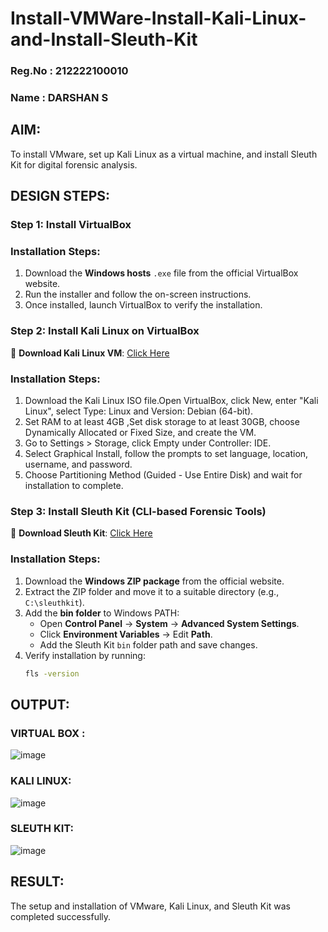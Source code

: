 # Install-VMWare-Install-Kali-Linux-and-Install-Sleuth-Kit
### Reg.No : 212222100010
### Name : DARSHAN S
## AIM:

To install VMware, set up Kali Linux as a virtual machine, and install Sleuth Kit for digital forensic analysis.

## DESIGN STEPS:

### **Step 1: Install  VirtualBox**

### **Installation Steps:**
1. Download the **Windows hosts** `.exe` file from the official VirtualBox website.  
2. Run the installer and follow the on-screen instructions.  
3. Once installed, launch VirtualBox to verify the installation.


### **Step 2: Install Kali Linux on VirtualBox**
🔗 **Download Kali Linux VM**: [Click Here](https://www.kali.org/get-kali/#kali-virtual-machines)  

### **Installation Steps:**
1. Download the Kali Linux ISO file.Open VirtualBox, click New, enter "Kali Linux", select Type: Linux and Version: Debian (64-bit).  
2. Set RAM to at least 4GB ,Set disk storage to at least 30GB, choose Dynamically Allocated or Fixed Size, and create the VM. 
3. Go to Settings > Storage, click Empty under Controller: IDE. 
4. Select Graphical Install, follow the prompts to set language, location, username, and password.
5. Choose Partitioning Method (Guided - Use Entire Disk) and wait for installation to complete.


### **Step 3: Install Sleuth Kit (CLI-based Forensic Tools)**
🔗 **Download Sleuth Kit**: [Click Here](https://sleuthkit.org/download.php)  

### **Installation Steps:**
1. Download the **Windows ZIP package** from the official website.  
2. Extract the ZIP folder and move it to a suitable directory (e.g., `C:\sleuthkit`).  
3. Add the **bin folder** to Windows PATH:
   - Open **Control Panel** → **System** → **Advanced System Settings**.  
   - Click **Environment Variables** → Edit **Path**.  
   - Add the Sleuth Kit `bin` folder path and save changes.  
4. Verify installation by running:
   ```sh
   fls -version


## OUTPUT:
### VIRTUAL BOX :
![image](https://github.com/user-attachments/assets/b361de2b-6f4b-4f18-acf3-30535786132b)

### KALI LINUX:
![image](https://github.com/user-attachments/assets/9faca712-6391-4934-b1fe-d8bb631defec)

### SLEUTH KIT:
![image](https://github.com/user-attachments/assets/4faf010a-cc96-427d-89cf-ea036f01256d)

## RESULT:
The setup and installation of VMware, Kali Linux, and Sleuth Kit was completed successfully.
